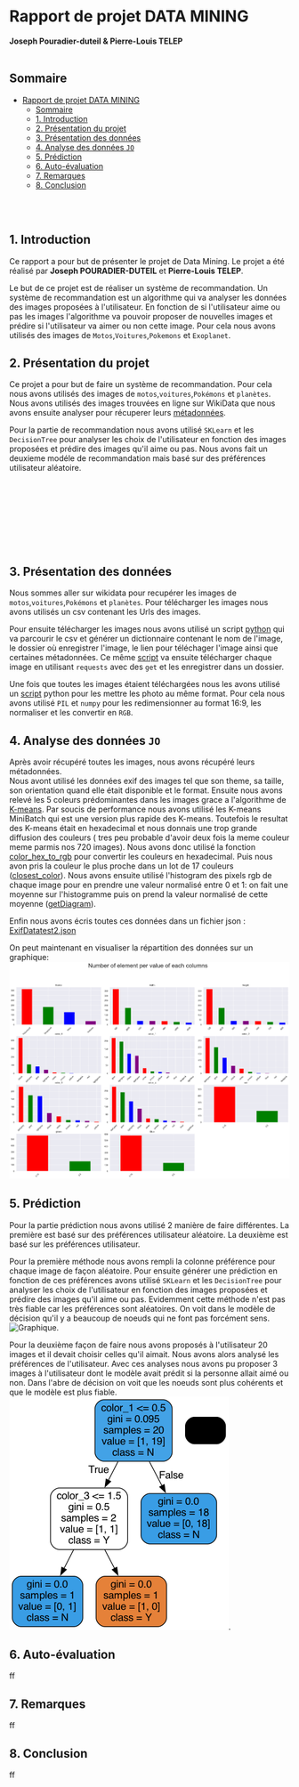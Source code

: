 # Rapport de projet DATA MINING
**Joseph Pouradier-duteil & Pierre-Louis TELEP**
<br>
<br>

## Sommaire



- [Rapport de projet DATA MINING](#rapport-de-projet-data-mining)
  - [Sommaire](#sommaire)
  - [1. Introduction](#1-introduction)
  - [2. Présentation du projet](#2-présentation-du-projet)
  - [3. Présentation des données ](#3-présentation-des-données)
  - [4. Analyse des données `JO`](#4-analyse-des-données-jo)
  - [5. Prédiction](#5-prédiction)
  - [6. Auto-évaluation](#6-auto-évaluation)
  - [7. Remarques](#7-remarques)
  - [8. Conclusion](#8-conclusion)

<br>
<br>

## 1. Introduction 

Ce rapport a pour but de présenter le projet de Data Mining. Le projet a été réalisé par **Joseph POURADIER-DUTEIL** et **Pierre-Louis TELEP**. 

Le but de ce projet est de réaliser un système de recommandation. Un système de recommandation est un algorithme qui va analyser les données des images proposées à l'utilisateur. En fonction de si l'utilisateur aime ou pas les images l'algorithme va pouvoir proposer de nouvelles images et prédire si l'utilisateur va aimer ou non cette image. Pour cela nous avons utilisés des images de `Motos`,`Voitures`,`Pokemons` et `Exoplanet`. 


## 2. Présentation du projet

Ce projet a pour but de faire un système de recommandation. Pour cela nous avons utilisés des images de `motos`,`voitures`,`Pokémons` et `planètes`. Nous avons utilisés des images trouvées en ligne sur WikiData que nous avons ensuite analyser pour récuperer leurs [métadonnées](MetaData.ipynb). 

Pour la partie de recommandation nous avons utilisé `SKLearn` et les `DecisionTree` pour analyser les choix de l'utilisateur en fonction des images proposées et prédire des images qu'il aime ou pas. Nous avons fait un deuxieme modéle de recommandation mais basé sur des préférences utilisateur aléatoire. 
<br>
<br>
<br>
<br>
<br>
<br>
<br>
<br>
<br>

## 3. Présentation des données 

Nous sommes aller sur wikidata pour recupérer les images de `motos`,`voitures`,`Pokémons` et `planètes`. Pour télécharger les images nous avons utilisés un csv contenant les Urls des images. 

Pour ensuite télécharger les images nous avons utilisé un script [python](test.ipynb#téléchargement-des-images) qui va parcourir le csv et générer un dictionnaire contenant le nom de l'image, le dossier où enregistrer l'image, le lien pour téléchager l'image ainsi que certaines métadonnées. Ce même [script](test.ipynb#Wgets) va ensuite télécharger chaque image en utilisant `requests` avec des `get` et les enregistrer dans un dossier.


Une fois que toutes les images étaient téléchargées nous les avons utilisé un [script](images/Analizing_wh.ipynb) python pour les mettre les photo au même format. Pour cela nous avons utilisé `PIL` et `numpy` pour les redimensionner au format 16:9, les normaliser et les convertir en `RGB`.


## 4. Analyse des données `JO`


Après avoir récupéré toutes les images, nous avons récupéré leurs métadonnées.  
Nous avont utilisé les données exif des images tel que son theme, sa taille, son orientation quand elle était disponible et le format. Ensuite nous avons relevé les 5 coleurs prédominantes dans les images grace a l'algorithme de [K-means](MetaData.ipynb#Get-proiminant-colors-from-images). Par soucis de performance nous avons utilisé les K-means MiniBatch qui est une version plus rapide des K-means. Toutefois le resultat des K-means était en hexadecimal et nous donnais une trop grande diffusion des couleurs ( tres peu probable d'avoir deux fois la meme couleur meme parmis nos 720 images). Nous avons donc utilisé la fonction [color_hex_to_rgb](MetaData.ipynb#Transformation-de-hexa-a-RGB) pour convertir les couleurs en hexadecimal. Puis nous avon pris la couleur le plus proche dans un lot de 17 couleurs ([closest_color](MetaData.ipynb#Transformation-de-hexa-a-RGB)). Nous avons ensuite utilisé l'histogram des pixels rgb de chaque image pour en prendre une valeur normalisé entre 0 et 1: on fait une moyenne sur l'histogramme puis on prend la valeur normalisé de cette moyenne ([getDiagram](MetaData.ipynb#Getting-histogram-from-images)).  

Enfin nous avons écris toutes ces données dans un fichier json : [ExifDatatest2.json](images/ExifDatatest2.json)

On peut maintenant en visualiser la répartition des données sur un graphique:
![Graphique](VisualisationMetadata.png)

## 5. Prédiction

Pour la partie prédiction nous avons utilisé 2 manière de faire différentes. La première est basé sur des préférences utilisateur aléatoire. La deuxième est basé sur les préférences utilisateur.
<br>

Pour la première méthode nous avons rempli la colonne préférence pour chaque image de façon aléatoire. Pour ensuite générer une prédiction en fonction de ces préférences avons utilisé `SKLearn` et les `DecisionTree` pour analyser les choix de l'utilisateur en fonction des images proposées et prédire des images qu'il aime ou pas. Evidemment cette méthode n'est pas très fiable car les préférences sont aléatoires. On voit dans le modèle de décision qu'il y a beaucoup de noeuds qui ne font pas forcément sens.
![Graphique](awfulTree.png).

Pour la deuxième façon de faire nous avons proposés à l'utilisateur 20 images et il devait choisir celles qu'il aimait. Nous avons alors analysé les préférences de l'utilisateur. Avec ces analyses nous avons pu proposer 3 images à l'utilisateur dont le modèle avait prédit si la personne allait aimé ou non. Dans l'abre de décision on voit que les noeuds sont plus cohérents et que le modèle est plus fiable.
![Graphique](goodTree.png).
## 6. Auto-évaluation
ff
## 7. Remarques
ff
## 8. Conclusion
ff